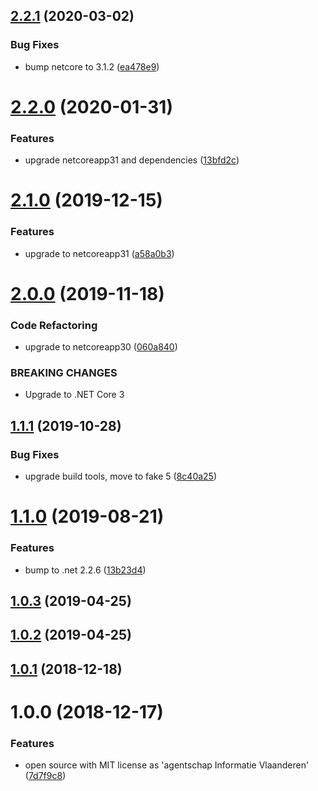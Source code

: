 ## [2.2.1](https://github.com/informatievlaanderen/guid-header-modelbinding/compare/v2.2.0...v2.2.1) (2020-03-02)


### Bug Fixes

* bump netcore to 3.1.2 ([ea478e9](https://github.com/informatievlaanderen/guid-header-modelbinding/commit/ea478e920bf9009f497f61458c4254c0e5021031))

# [2.2.0](https://github.com/informatievlaanderen/guid-header-modelbinding/compare/v2.1.0...v2.2.0) (2020-01-31)


### Features

* upgrade netcoreapp31 and dependencies ([13bfd2c](https://github.com/informatievlaanderen/guid-header-modelbinding/commit/13bfd2cce98539270088a2bedd1fb6fb3a652b4e))

# [2.1.0](https://github.com/informatievlaanderen/guid-header-modelbinding/compare/v2.0.0...v2.1.0) (2019-12-15)


### Features

* upgrade to netcoreapp31 ([a58a0b3](https://github.com/informatievlaanderen/guid-header-modelbinding/commit/a58a0b3c34808844635bd0e07ac174bdff1ee998))

# [2.0.0](https://github.com/informatievlaanderen/guid-header-modelbinding/compare/v1.1.1...v2.0.0) (2019-11-18)


### Code Refactoring

* upgrade to netcoreapp30 ([060a840](https://github.com/informatievlaanderen/guid-header-modelbinding/commit/060a840))


### BREAKING CHANGES

* Upgrade to .NET Core 3

## [1.1.1](https://github.com/informatievlaanderen/guid-header-modelbinding/compare/v1.1.0...v1.1.1) (2019-10-28)


### Bug Fixes

* upgrade build tools, move to fake 5 ([8c40a25](https://github.com/informatievlaanderen/guid-header-modelbinding/commit/8c40a25))

# [1.1.0](https://github.com/informatievlaanderen/guid-header-modelbinding/compare/v1.0.3...v1.1.0) (2019-08-21)


### Features

* bump to .net 2.2.6 ([13b23d4](https://github.com/informatievlaanderen/guid-header-modelbinding/commit/13b23d4))

## [1.0.3](https://github.com/informatievlaanderen/guid-header-modelbinding/compare/v1.0.2...v1.0.3) (2019-04-25)

## [1.0.2](https://github.com/informatievlaanderen/guid-header-modelbinding/compare/v1.0.1...v1.0.2) (2019-04-25)

## [1.0.1](https://github.com/informatievlaanderen/guid-header-modelbinding/compare/v1.0.0...v1.0.1) (2018-12-18)

# 1.0.0 (2018-12-17)


### Features

* open source with MIT license as 'agentschap Informatie Vlaanderen' ([7d7f9c8](https://github.com/informatievlaanderen/guid-header-modelbinding/commit/7d7f9c8))
